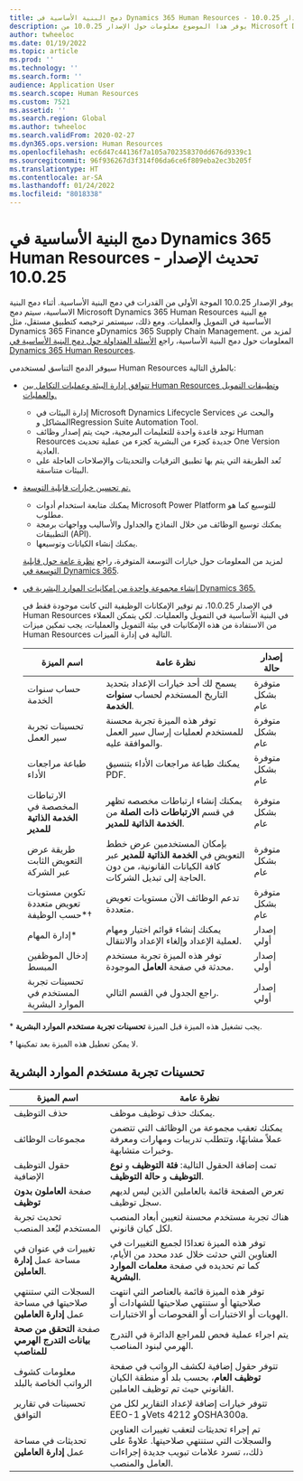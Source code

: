 ```yaml
---
title: دمج البنية الأساسية في Dynamics 365 Human Resources - تحديث الإصدار 10.0.25
description: يوفر هذا الموضوع معلومات حول الإصدار 10.0.25 من Microsoft Dynamics 365 Human Resources، الذي يوفر الموجة الأولى من القدرات في دمج البنية الأساسية.
author: twheeloc
ms.date: 01/19/2022
ms.topic: article
ms.prod: ''
ms.technology: ''
ms.search.form: ''
audience: Application User
ms.search.scope: Human Resources
ms.custom: 7521
ms.assetid: ''
ms.search.region: Global
ms.author: twheeloc
ms.search.validFrom: 2020-02-27
ms.dyn365.ops.version: Human Resources
ms.openlocfilehash: ec6d47c44136f7a105a702358370dd676d9339c1
ms.sourcegitcommit: 96f936267d3f314f06da6ce6f809eba2ec3b205f
ms.translationtype: HT
ms.contentlocale: ar-SA
ms.lasthandoff: 01/24/2022
ms.locfileid: "8018338"
---
```

# <a name="dynamics-365-human-resources-infrastructure-merge---release-10025-update"></a>دمج البنية الأساسية في Dynamics 365 Human Resources - تحديث الإصدار 10.0.25

يوفر الإصدار 10.0.25 الموجة الأولى من القدرات في دمج البنية الأساسية.‬ أثناء دمج البنية الاساسية، سيتم دمج Microsoft Dynamics 365 Human Resources مع البنية الأساسية في التمويل والعمليات. ومع ذلك، سيستمر ترخيصه كتطبيق مستقل، مثل Dynamics 365 Finance وDynamics 365 Supply Chain Management. لمزيد من المعلومات حول دمج البنية الأساسية، راجع [الأسئلة المتداولة حول دمج البنية الأساسية في Dynamics 365 Human Resources](../human-resources/hr-infrastructure-merge-faq.md).

سيوفر الدمج التناسق لمستخدمي Human Resources بالطرق التالية:

- [تتوافق إدارة البيئة وعمليات التكامل بين Human Resources وتطبيقات التمويل والعمليات.](/dynamics365-release-plan/2021wave2/human-resources/dynamics365-human-resources/consistent-environment-management-integrations-between-human-resources-finance-operations-apps)

    - إدارة البيئات في Microsoft Dynamics Lifecycle Services والبحث عن المشاكل وRegression Suite Automation Tool.
    - توجد قاعدة واحدة للتعليمات البرمجية، حيث يتم إصدار وظائف Human Resources جديدة كجزء من البشرية كجزء من عملية تحديث One Version العادية.
    - تُعد الطريقة التي يتم بها تطبيق الترقيات والتحديثات والإصلاحات العاجلة على البيئات متناسقة.

- [تم تحسين خيارات قابلية التوسعة.](/dynamics365-release-plan/2021wave2/human-resources/dynamics365-human-resources/improve-extensibility-options.md)

    - يمكنك متابعة استخدام أدوات Microsoft Power Platform للتوسيع كما هو مطلوب.
    - يمكنك توسيع الوظائف من خلال النماذج والجداول والأساليب وواجهات برمجة التطبيقات (API).
    - يمكنك إنشاء الكيانات وتوسيعها.

    لمزيد من المعلومات حول خيارات التوسعة المتوفرة، راجع [نظرة عامة حول قابلية التوسعة في Dynamics 365](../fin-ops-core/dev-itpro/extensibility/extensibility-home-page.md).

- [إنشاء مجموعة واحدة من إمكانيات الموارد البشرية في Dynamics 365.](/dynamics365-release-plan/2021wave2/human-resources/create-one-set-human-resources-capabilities-within-dynamics-365.md)

    في الإصدار 10.0.25، تم توفير الإمكانات الوظيفية التي كانت موجودة فقط في Human Resources في البنية الأساسية في التمويل والعمليات. لكي يتمكن العملاء من الاستفادة من هذه الإمكانيات في بيئة التمويل والعمليات، يجب تمكين ميزات Human Resources التالية في إدارة الميزات.

    | اسم الميزة | نظرة عامة | إصدار حالة | 
    |--------------|----------|----------------| 
    | حساب سنوات الخدمة | يسمح لك أحد خيارات الإعداد بتحديد التاريخ المستخدم لحساب **سنوات الخدمة**. | متوفرة بشكل عام | 
    | تحسينات تجربة سير العمل | توفر هذه الميزة تجربة محسنة للمستخدم لعمليات إرسال سير العمل والموافقة عليه. | متوفرة بشكل عام | 
    | طباعة مراجعات الأداء | يمكنك طباعة مراجعات الأداء بتنسيق PDF. | متوفرة بشكل عام | 
    | الارتباطات المخصصة في **الخدمة الذاتية للمدير** | يمكنك إنشاء ارتباطات مخصصه تظهر في قسم **الارتباطات ذات الصلة** من **الخدمة الذاتية للمدير**. | متوفرة بشكل عام | 
    | طريقة عرض التعويض الثابت عبر الشركة | بإمكان المستخدمين عرض خطط التعويض في **الخدمة الذاتية للمدير** عبر كافة الكيانات القانونية، من دون الحاجة إلى تبديل الشركات. | متوفرة بشكل عام | 
    | تكوين مستويات تعويض متعددة حسب الوظيفة\*&dagger; | تدعم الوظائف الآن مستويات تعويض متعددة. | متوفرة بشكل عام | 
    | إدارة المهام\* | يمكنك إنشاء قوائم اختيار ومهام لعملية الإعداد وإلغاء الإعداد والانتقال. | إصدار أولي | 
    | إدخال الموظفين المبسط‬ | توفر هذه الميزة تجربة مستخدم محدثة في صفحة **العامل** الموجودة‏‎. | إصدار أولي | 
    | تحسينات تجربة المستخدم في الموارد البشرية | راجع الجدول في القسم التالي.  | إصدار أولي | 

\* يجب تشغيل هذه الميزة قبل الميزة **تحسينات تجربة مستخدم الموارد البشرية**.

&dagger; لا يمكن تعطيل هذه الميزة بعد تمكينها.

## <a name="human-resource-user-experience-enhancements"></a>تحسينات تجربة مستخدم الموارد البشرية

| اسم الميزة | نظرة عامة | 
|--------------|----------| 
| حذف التوظيف | يمكنك حذف توظيف موظف. | 
| مجموعات الوظائف | يمكنك تعقب مجموعة من الوظائف التي تتضمن عملاً مشابهًا، وتتطلب تدريبات ومهارات ومعرفة وخبرات متشابهة. | 
| حقول التوظيف الإضافية | تمت إضافة الحقول التالية: **فئة التوظيف** و **نوع التوظيف** و **حالة التوظيف**. | 
| صفحة **العاملون بدون توظيف** | تعرض الصفحة قائمة بالعاملين الذين ليس لديهم سجل توظيف. | 
| تحديث تجربة المستخدم لبُعد المنصب | هناك تجربة مستخدم محسنة لتعيين أبعاد المنصب لكل كيان قانوني. | 
| تغييرات في عنوان في مساحة عمل **إدارة العاملين**. | توفر هذه الميزة تعدادًا لجميع التغييرات في العناوين التي حدثت خلال عدد محدد من الأيام، كما تم تحديده في صفحة **معلمات الموارد البشرية**. | 
| السجلات التي ستنتهي صلاحيتها في مساحة عمل **إدارة العاملين** | توفر هذه الميزة قائمة بالعناصر التي انتهت صلاحيتها أو ستنتهي صلاحيتها للشهادات أو الهويات أو الاختبارات أو الفحوصات أو الاختبارات. | 
| صفحة **التحقق من صحة بيانات التدرج الهرمي للمناصب** | يتم اجراء عملية فحص للمراجع الدائرة في التدرج الهرمي لبنود المناصب. | 
| معلومات كشوف الرواتب الخاصة بالبلد | تتوفر حقول إضافية لكشف الرواتب في صفحة **توظيف العام**، بحسب بلد أو منطقة الكيان القانوني حيث تم توظيف العاملين. | 
| تحسينات في تقارير التوافق | تتوفر خيارات إضافة لإعداد التقارير لكل من EEO-1 وVets 4212 وOSHA300a. | 
| تحديثات في مساحة عمل **إدارة العاملين** | تم إجراء تحديثات لتعقب تغييرات العناوين والسجلات التي ستنتهي صلاحيتها. علاوةً على ذلك،، تسرد علامات تبويب جديدة إجراءات العامل والمنصب. | 

